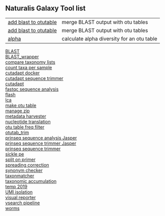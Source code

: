 ## Naturalis Galaxy Tool list

|              |              |
|------------- |:-------------|
|[add blast to otutable](https://github.com/naturalis/galaxy-tool-add-blast-to-otutable) | merge BLAST output with otu tables | 
|[add blast to otutable](https://github.com/naturalis/galaxy-tool-add-blast-to-otutable) | merge BLAST output with otu tables |
|[alpha](https://github.com/naturalis/galaxy-tool-alpha) | calculate alpha diversity for an otu table | 
[BLAST ](https://github.com/naturalis/galaxy-tool-BLAST)  
[BLAST_wrapper](https://github.com/naturalis/galaxy-tool-BLAST_wrapper)  
[compare taxonomy lists](https://github.com/naturalis/galaxy-tool-compare-taxonomy-lists)  
[count taxa per sample](https://github.com/naturalis/galaxy-tool-count-taxa-per-sample)  
[cutadapt docker](https://github.com/naturalis/galaxy-tool-cutadapt-docker)  
[cutadapt sequence trimmer](https://github.com/naturalis/galaxy-tool-cutadapt-sequence-trimmer)  
[cutadapt](https://github.com/naturalis/galaxy-tool-cutadapt)  
[fastqc sequence analysis](https://github.com/naturalis/galaxy-tool-fastqc-sequence-analysis)  
[flash](https://github.com/naturalis/galaxy-tool-flash)  
[lca ](https://github.com/naturalis/galaxy-tool-lca)  
[make otu table](https://github.com/naturalis/galaxy-tool-make-otu-table)  
[manage zip](https://github.com/naturalis/galaxy-tool-manage-zip)  
[metadata harvester](https://github.com/naturalis/galaxy-tool-metadata-harvester)  
[nucleotide translation](https://github.com/naturalis/galaxy-tool-nucleotide-translation)  
[otu table freq filter](https://github.com/naturalis/galaxy-tool-otu-table-freq-filter)  
[otutab_trim](https://github.com/naturalis/galaxy-tool-otutab_trim)  
[prinseq sequence analysis Jasper](https://github.com/naturalis/galaxy-tool-prinseq-sequence-analysis-Jasper)  
[prinseq sequence trimmer Jasper](https://github.com/naturalis/galaxy-tool-prinseq-sequence-trimmer-Jasper)  
[prinseq sequence trimmer](https://github.com/naturalis/galaxy-tool-prinseq-sequence-trimmer)  
[sickle pe](https://github.com/naturalis/galaxy-tool-sickle-pe)  
[split on primer ](https://github.com/naturalis/galaxy-tool-split-on-primer)  
[spreading correction](https://github.com/naturalis/galaxy-tool-spreading-correction)  
[synonym checker](https://github.com/naturalis/galaxy-tool-synonym-checker)  
[taxonmatcher](https://github.com/naturalis/galaxy-tool-taxonmatcher)  
[taxonomic accumulation](https://github.com/naturalis/galaxy-tool-taxonomic-accumulation)  
[temp 2019](https://github.com/naturalis/galaxy-tool-temp-2019)  
[UMI isolation](https://github.com/naturalis/galaxy-tool-UMI-isolation)  
[visual reporter](https://github.com/naturalis/galaxy-tool-visual-reporter)  
[vsearch pipeline](https://github.com/naturalis/galaxy-tool-vsearch-pipeline)  
[worms](https://github.com/naturalis/galaxy-tool-worms)  
